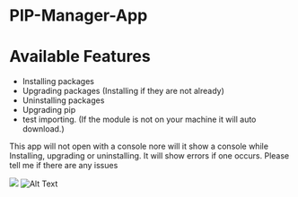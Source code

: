 # PIP-Manager-App

# Available Features

- Installing packages
- Upgrading packages (Installing if they are not already)
- Uninstalling packages 
- Upgrading pip
- test importing. (If the module is not on your machine it will auto download.)

This app will not open with a console nore will it show a console while Installing, upgrading or uninstalling. It will show errors if one occurs. Please tell me if there are any issues 

![](PIP-Manager-app/demopic.jpeg)
![Alt Text](https://github.com/blaze005/PIP-Manager-App/blob/main/Capture.PNG?raw=true)
